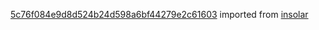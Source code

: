 [5c76f084e9d8d524b24d598a6bf44279e2c61603](https://github.com/insolar/insolar/commit/5c76f084e9d8d524b24d598a6bf44279e2c61603) imported from [insolar](https://github.com/insolar/insolar)
